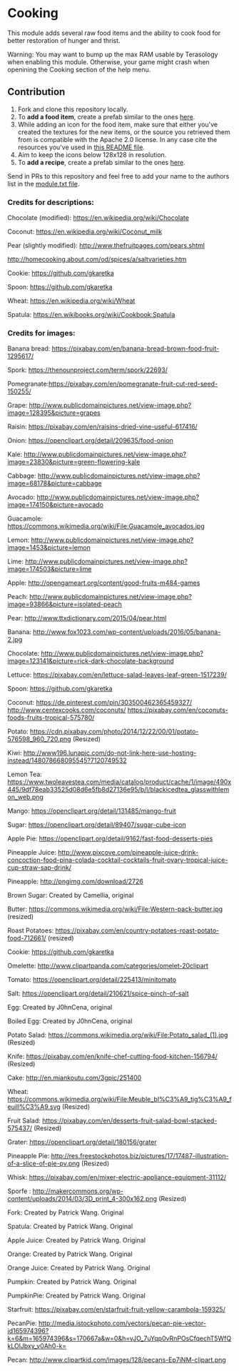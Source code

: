 Cooking
============

This module adds several raw food items and the ability to cook food for better restoration of hunger and thrist.

Warning: You may want to bump up the max RAM usable by Terasology when enabling this module. Otherwise, your game might
crash when openining the Cooking section of the help menu.

## Contribution
1. Fork and clone this repository locally.
2. To **add a food item**, create a prefab similar to the ones [here](https://github.com/Terasology/Cooking/tree/master/assets/prefabs/food/raw).
3. While adding an icon for the food item, make sure that either you've created the textures for the new items, or the source you retrieved them from is compatible with the Apache 2.0 license. In any case cite the resources you've used in [this README file](https://github.com/Terasology/Cooking/blob/master/README.md). 
4. Aim to keep the icons below 128x128 in resolution.
5. To **add a recipe**, create a prefab similar to the ones [here](https://github.com/Terasology/Cooking/tree/master/assets/prefabs/recipe/cook).

Send in PRs to this repository and feel free to add your name to the authors list in the [module.txt file](https://github.com/Terasology/Cooking/blob/master/module.txt).

### Credits for descriptions:

Chocolate (modified): https://en.wikipedia.org/wiki/Chocolate

Coconut: https://en.wikipedia.org/wiki/Coconut_milk

Pear (slightly modified): http://www.thefruitpages.com/pears.shtml

http://homecooking.about.com/od/spices/a/saltvarieties.htm

Cookie: https://github.com/gkaretka

Spoon: https://github.com/gkaretka

Wheat: https://en.wikipedia.org/wiki/Wheat

Spatula: https://en.wikibooks.org/wiki/Cookbook:Spatula

### Credits for images:

Banana bread: https://pixabay.com/en/banana-bread-brown-food-fruit-1295617/

Spork: https://thenounproject.com/term/spork/22693/

Pomegranate:https://pixabay.com/en/pomegranate-fruit-cut-red-seed-150255/

Grape: http://www.publicdomainpictures.net/view-image.php?image=128395&picture=grapes

Raisin: https://pixabay.com/en/raisins-dried-vine-useful-617416/

Onion: https://openclipart.org/detail/209635/food-onion

Kale: http://www.publicdomainpictures.net/view-image.php?image=23830&picture=green-flowering-kale

Cabbage: http://www.publicdomainpictures.net/view-image.php?image=68178&picture=cabbage

Avocado: http://www.publicdomainpictures.net/view-image.php?image=174150&picture=avocado

Guacamole: https://commons.wikimedia.org/wiki/File:Guacamole_avocados.jpg

Lemon: http://www.publicdomainpictures.net/view-image.php?image=1453&picture=lemon

Lime: http://www.publicdomainpictures.net/view-image.php?image=174503&picture=lime

Apple: http://opengameart.org/content/good-fruits-m484-games

Peach: http://www.publicdomainpictures.net/view-image.php?image=93866&picture=isolated-peach

Pear: http://www.ttxdictionary.com/2015/04/pear.html

Banana: http://www.fox1023.com/wp-content/uploads/2016/05/banana-2.jpg

Chocolate: http://www.publicdomainpictures.net/view-image.php?image=123141&picture=rick-dark-chocolate-background

Lettuce: https://pixabay.com/en/lettuce-salad-leaves-leaf-green-1517239/

Spoon: https://github.com/gkaretka

Coconut:    https://de.pinterest.com/pin/303500462365459327/
            http://www.centexcooks.com/coconuts/
            https://pixabay.com/en/coconuts-foods-fruits-tropical-575780/

Potato: https://cdn.pixabay.com/photo/2014/12/22/00/01/potato-576598_960_720.png (Resized)

Kiwi: http://www196.lunapic.com/do-not-link-here-use-hosting-instead/148078668095545?7120749532

Lemon Tea: https://www.twoleavestea.com/media/catalog/product/cache/1/image/490x445/9df78eab33525d08d6e5fb8d27136e95/b/l/blackicedtea_glasswithlemon_web.png

Mango: https://openclipart.org/detail/131485/mango-fruit

Sugar: https://openclipart.org/detail/89407/sugar-cube-icon

Apple Pie: https://openclipart.org/detail/9162/fast-food-desserts-pies

Pineapple Juice: http://www.pixcove.com/pineapple-juice-drink-concoction-food-pina-colada-cocktail-cocktails-fruit-ovary-tropical-juice-cup-straw-sap-drink/

Pineapple: http://pngimg.com/download/2726

Brown Sugar: Created by Camellia, original

Butter: https://commons.wikimedia.org/wiki/File:Western-pack-butter.jpg (resized)

Roast Potatoes: https://pixabay.com/en/country-potatoes-roast-potato-food-712661/ (resized)

Cookie: https://github.com/gkaretka

Omelette: http://www.clipartpanda.com/categories/omelet-20clipart

Tomato: https://openclipart.org/detail/225413/minitomato

Salt: https://openclipart.org/detail/210621/spice-pinch-of-salt

Egg: Created by J0hnCena, original

Boiled Egg: Created by J0hnCena, original

Potato Salad: https://commons.wikimedia.org/wiki/File:Potato_salad_(1).jpg (Resized)

Knife: https://pixabay.com/en/knife-chef-cutting-food-kitchen-156794/ (Resized)

Cake: http://en.miankoutu.com/3gpic/251400

Wheat: https://commons.wikimedia.org/wiki/File:Meuble_bl%C3%A9_tig%C3%A9_feuill%C3%A9.svg (Resized)

Fruit Salad: https://pixabay.com/en/desserts-fruit-salad-bowl-stacked-575437/ (Resized)

Grater: https://openclipart.org/detail/180156/grater

Pineapple Pie: http://res.freestockphotos.biz/pictures/17/17487-illustration-of-a-slice-of-pie-pv.png (Resized)

Whisk: https://pixabay.com/en/mixer-electric-appliance-equipment-31112/

Sporfe : http://makercommons.org/wp-content/uploads/2014/03/3D_print_4-300x162.png (Resized)

Fork: Created by Patrick Wang. Original

Spatula: Created by Patrick Wang. Original

Apple Juice: Created by Patrick Wang. Original

Orange: Created by Patrick Wang. Original

Orange Juice: Created by Patrick Wang. Original

Pumpkin: Created by Patrick Wang. Original

PumpkinPie: Created by Patrick Wang. Original

Starfruit: https://pixabay.com/en/starfruit-fruit-yellow-carambola-159325/

PecanPie: http://media.istockphoto.com/vectors/pecan-pie-vector-id165974396?k=6&m=165974396&s=170667a&w=0&h=vJO_7uYqp0vRnPOsCfqechT5WfQkLOlJbxy_v0Ah0-k=

Pecan: http://www.clipartkid.com/images/128/pecans-Ep7iNM-clipart.png
